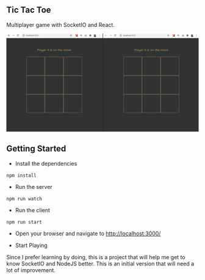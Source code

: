 ## Tic Tac Toe

Multiplayer game with SocketIO and React.

![demo screenshot](./screenshots/tictactoe.gif)

## Getting Started

- Install the dependencies

```
npm install
```

- Run the server

```
npm run watch
```

- Run the client

```
npm run start
```

- Open your browser and navigate to [http://localhost:3000/](http://localhost:3000/)

- Start Playing

Since I prefer learning by doing, this is a project that will help me get to know SocketIO and NodeJS better. This is an initial version that will need a lot of improvement.
